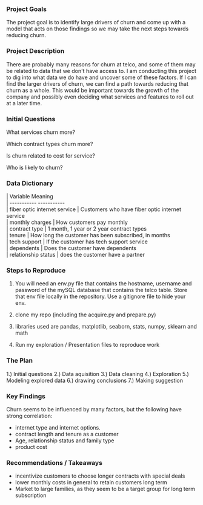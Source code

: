 ### Project Goals

The project goal is to identify large drivers of churn and come up with a model that acts on those findings so we may take the next steps towards reducing churn.


### Project Description

There are probably many reasons for churn at telco, and some of them may be related to data that we don't have access to. I am conducting this project to dig into what data we do have and uncover some of these factors. If I can find the larger drivers of churn, we can find a path towards reducing that churn as a whole. This would be important towards the growth of the company and possibly even deciding what services and features to roll out at a later time.


### Initial Questions

What services churn more?

Which contract types churn more?

Is churn related to cost for service?

Who is likely to churn?

### Data Dictionary

| Variable                                      Meaning         
| -----------                                  -----------       
| fiber optic internet service | Customers who have fiber optic internet service                    
| monthly charges              | How customers pay monthly         
| contract type                | 1 month, 1 year or 2 year contract types         
| tenure                       | How long the customer has been subscribed, in months          
| tech support                 | If the customer has tech support service          
| dependents                   | Does the customer have dependents         
| relationship status          | does the customer have a partner          
                              


### Steps to Reproduce

1. You will need an env.py file that contains the hostname, username and password of the mySQL database that contains the telco table. Store that env file locally in the repository. Use a gitignore file to hide your env.

2. clone my repo (including the acquire.py and prepare.py)

3. libraries used are pandas, matplotlib, seaborn, stats, numpy, sklearn and math

4. Run my exploration / Presentation files to reproduce work

### The Plan

1.) Initial questions
2.) Data aquisition
3.) Data cleaning
4.) Exploration
5.) Modeling explored data
6.) drawing conclusions
7.) Making suggestion

### Key Findings

Churn seems to be influenced by many factors, but the following have strong correlation:
- internet type and internet options.
- contract length and tenure as a customer
- Age, relationship status and family type
- product cost

### Recommendations / Takeaways

- incentivize customers to choose longer contracts with special deals
- lower monthly costs in general to retain customers long term
- Market to large families, as they seem to be a target group for long term subscription
